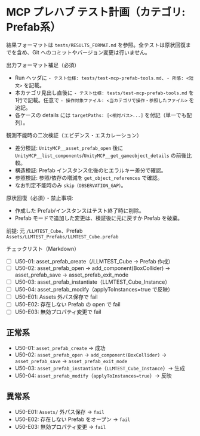 # MCP プレハブ テスト計画（カテゴリ: Prefab系）

結果フォーマットは `tests/RESULTS_FORMAT.md` を参照。全テストは原状回復までを含め、Git へのコミットやバージョン変更は行いません。

出力フォーマット補足（必須）
- Run ヘッダに `- テスト仕様: tests/test-mcp-prefab-tools.md`、`- 所感: <短文>` を記載。
- 本カテゴリ見出し直後に `- テスト仕様: tests/test-mcp-prefab-tools.md` を1行で記載。任意で `- 操作対象ファイル: <当カテゴリで操作・参照したファイル>` を追記。
- 各ケースの details には `targetPaths: [<相対パス>...]` を付記（単一でも配列）。

観測不能時の二次検証（エビデンス・エスカレーション）
- 差分検証: `UnityMCP__asset_prefab_open` 後に `UnityMCP__list_components`/`UnityMCP__get_gameobject_details` の前後比較。
- 構造検証: Prefab インスタンス化後のヒエラルキー差分で確認。
- 参照検証: 参照/依存の増減を `get_object_references` で確認。
- なお判定不能時のみ `skip（OBSERVATION_GAP）`。

原状回復（必須）・禁止事項:
- 作成した Prefab/インスタンスはテスト終了時に削除。
- Prefab モードで追加した変更は、検証後に元に戻すか Prefab を破棄。

前提: 元 `/LLMTEST_Cube`、Prefab `Assets/LLMTEST_Prefabs/LLMTEST_Cube.prefab`

チェックリスト（Markdown）
- [ ] U50-01: asset_prefab_create（/LLMTEST_Cube → Prefab 作成）
- [ ] U50-02: asset_prefab_open → add_component(BoxCollider) → asset_prefab_save → asset_prefab_exit_mode
- [ ] U50-03: asset_prefab_instantiate（LLMTEST_Cube_Instance）
- [ ] U50-04: asset_prefab_modify（applyToInstances=true で反映）
- [ ] U50-E01: Assets 外パス保存で fail
- [ ] U50-E02: 存在しない Prefab の open で fail
- [ ] U50-E03: 無効プロパティ変更で fail

## 正常系

- U50-01: `asset_prefab_create` → 成功
- U50-02: `asset_prefab_open` → `add_component(BoxCollider)` → `asset_prefab_save` → `asset_prefab_exit_mode`
- U50-03: `asset_prefab_instantiate`（`LLMTEST_Cube_Instance`）→ 生成
- U50-04: `asset_prefab_modify`（`applyToInstances=true`）→ 反映

## 異常系

- U50-E01: `Assets/` 外パス保存 → `fail`
- U50-E02: 存在しない Prefab をオープン → `fail`
- U50-E03: 無効プロパティ変更 → `fail`

